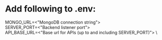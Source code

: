 # Add following to .env:
MONGO_URL=<"MongoDB connection string"> \
SERVER_PORT=<"Backend listener port"> \
API_BASE_URL=<"Base url for APIs (up to and including SERVER_PORT)"> \
